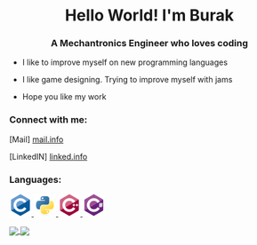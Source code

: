 <h1 align="center">Hello World! I'm Burak</h1>  
<h3 align="center">A Mechantronics Engineer who loves coding</h3>

- I like to improve myself on new programming languages

- I like game designing. Trying to improve myself with jams

- Hope you like my work

<h3 align="left">Connect with me:</h3>  
<p align="left">  </p>

[Mail] [mail.info]

[LinkedIN] [linked.info]

<h3 align="left">Languages:</h3>
<p align="left">
	<a href="https://www.cprogramming.com/" target="_blank" rel="noreferrer">
		<img src="https://raw.githubusercontent.com/devicons/devicon/master/icons/c/c-original.svg" alt="c" width="40" height="40"/>
	</a>
	<a href="https://www.python.org" target="_blank" rel="noreferrer">
		<img src="https://raw.githubusercontent.com/devicons/devicon/master/icons/python/python-original.svg" alt="python" width="40" height="40"/>
	</a>
	<a href="https://www.w3schools.com/cpp/" target="_blank" rel="noreferrer">
		<img src="https://raw.githubusercontent.com/devicons/devicon/master/icons/cplusplus/cplusplus-original.svg" alt="cplusplus" width="40" height="40"/>
	</a>
	<a href="https://www.w3schools.com/cs/" target="_blank" rel="noreferrer">
		<img src="https://raw.githubusercontent.com/devicons/devicon/master/icons/csharp/csharp-original.svg" alt="csharp" width="40" height="40"/>
	</a>
</p>

<a href="https://github.com/BurakKaragol">
  <img align="center" src="https://github-readme-stats.vercel.app/api?username=BurakKaragol&theme=dark&show_icons=true&line_height=26&line_height=26&hide=prs,issues"/>
</a>
<a href="https://github.com/BurakKaragol">
  <img align="center" src="https://github-readme-stats.vercel.app/api/top-langs/?username=BurakKaragol&theme=dark&layout=compact&show_icons=true"/>
</a>


[mail.info]: burak.karagol@outlook.com

[linked.info]: https://www.linkedin.com/in/burak-karagol-3451b91b0/

[itch.info]: https://mrlulez.itch.io/

[instagram.info]: https://www.instagram.com/brkkaragol/?hl=tr